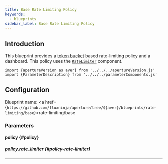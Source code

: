 ```yaml
---
title: Base Rate Limiting Policy
keywords:
  - blueprints
sidebar_label: Base Rate Limiting Policy
---
```


## Introduction

This blueprint provides a
[token bucket](https://en.wikipedia.org/wiki/Token_bucket) based rate-limiting
policy and a dashboard. This policy uses the
[`RateLimiter`](/reference/configuration/spec.md#rate-limiter) component.

<!-- Configuration Marker -->

```mdx-code-block
import {apertureVersion as aver} from '../../../apertureVersion.js'
import {ParameterDescription} from '../../../parameterComponents.js'
```

## Configuration

<!-- vale off -->

Blueprint name: <a
href={`https://github.com/fluxninja/aperture/tree/${aver}/blueprints/rate-limiting/base`}>rate-limiting/base</a>

<!-- vale on -->

### Parameters

<!-- vale off -->

#### policy {#policy}

<!-- vale on -->

<!-- vale off -->

<a id="policy-components"></a>

<ParameterDescription
    name='policy.components'
    description='List of additional circuit components.'
    type='Array of Object (aperture.spec.v1.Component)'
    reference='../../configuration/spec#component'
    value='[]'
/>

<!-- vale on -->

<!-- vale off -->

<a id="policy-policy-name"></a>

<ParameterDescription
    name='policy.policy_name'
    description='Name of the policy.'
    type='string'
    reference=''
    value='"__REQUIRED_FIELD__"'
/>

<!-- vale on -->

<!-- vale off -->

<a id="policy-resources"></a>

<ParameterDescription
    name='policy.resources'
    description='Additional resources.'
    type='Object (aperture.spec.v1.Resources)'
    reference='../../configuration/spec#resources'
    value='{"flow_control": {"classifiers": []}}'
/>

<!-- vale on -->

<!-- vale off -->

##### policy.rate_limiter {#policy-rate-limiter}

<!-- vale on -->

<!-- vale off -->

<a id="policy-rate-limiter-alerter"></a>

<ParameterDescription
    name='policy.rate_limiter.alerter'
    description='Alerter.'
    type='Object (aperture.spec.v1.Alerter)'
    reference='../../configuration/spec#alerter'
    value='{"alert_name": "More than 90% of requests are being rate limited"}'
/>

<!-- vale on -->

<!-- vale off -->

<a id="policy-rate-limiter-bucket-capacity"></a>

<ParameterDescription
    name='policy.rate_limiter.bucket_capacity'
    description='Bucket capacity.'
    type='Number (double)'
    reference=''
    value='"__REQUIRED_FIELD__"'
/>

<!-- vale on -->

<!-- vale off -->

<a id="policy-rate-limiter-fill-amount"></a>

<ParameterDescription
    name='policy.rate_limiter.fill_amount'
    description='Fill amount.'
    type='Number (double)'
    reference=''
    value='"__REQUIRED_FIELD__"'
/>

<!-- vale on -->

<!-- vale off -->

<a id="policy-rate-limiter-parameters"></a>

<ParameterDescription
    name='policy.rate_limiter.parameters'
    description='Parameters.'
    type='Object (aperture.spec.v1.RateLimiterParameters)'
    reference='../../configuration/spec#rate-limiter-parameters'
    value='{"interval": "__REQUIRED_FIELD__", "label_key": ""}'
/>

<!-- vale on -->

<!-- vale off -->

<a id="policy-rate-limiter-request-parameters"></a>

<ParameterDescription
    name='policy.rate_limiter.request_parameters'
    description='Request Parameters.'
    type='Object (aperture.spec.v1.RateLimiterRequestParameters)'
    reference='../../configuration/spec#rate-limiter-request-parameters'
    value='{}'
/>

<!-- vale on -->

<!-- vale off -->

<a id="policy-rate-limiter-selectors"></a>

<ParameterDescription
    name='policy.rate_limiter.selectors'
    description='Flow selectors to match requests against'
    type='Array of Object (aperture.spec.v1.Selector)'
    reference='../../configuration/spec#selector'
    value='[{"control_point": "__REQUIRED_FIELD__"}]'
/>

<!-- vale on -->

---
